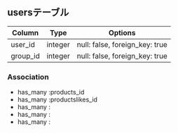 ## usersテーブル

|Column|Type|Options|
|------|----|-------|
|user_id|integer|null: false, foreign_key: true|
|group_id|integer|null: false, foreign_key: true|

### Association
- has_many :products_id
- has_many :productslikes_id
- has_many :
- has_many :
- has_many :

